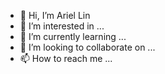 - 👋 Hi, I’m Ariel Lin
- 👀 I’m interested in ...
- 🌱 I’m currently learning ...
- 💞️ I’m looking to collaborate on ...
- 📫 How to reach me ...

<!---
ariellinfy/ariellinfy is a ✨ special ✨ repository because its `README.md` (this file) appears on your GitHub profile.
You can click the Preview link to take a look at your changes.
--->
